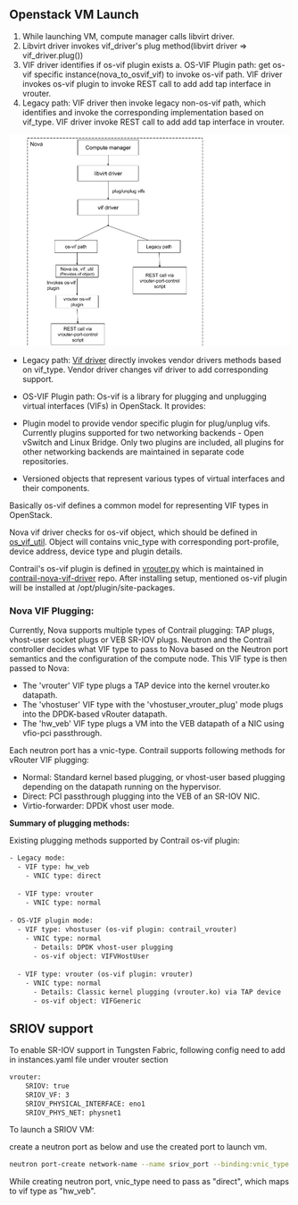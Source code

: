 
## Openstack VM Launch

1. While launching VM, compute manager calls libvirt driver.
2. Libvirt driver invokes vif_driver's plug method(libvirt driver => vif_driver.plug())
3. VIF driver identifies if os-vif plugin exists
  a. OS-VIF Plugin path: get os-vif specific instance(nova_to_osvif_vif) to invoke os-vif path. VIF driver
  invokes os-vif plugin to invoke REST call to add add tap interface in vrouter.
4. Legacy path: VIF driver then invoke legacy non-os-vif path, which identifies and invoke the
corresponding implementation based on vif_type. VIF driver invoke REST call to add add tap interface in vrouter.

![Plugging Workflow](/images/os-vif-paths.png)
- Legacy path:
[Vif driver](https://github.com/openstack/nova/blob/master/nova/virt/libvirt/vif.py) directly invokes vendor drivers methods based on vif_type. Vendor driver
changes vif driver to add corresponding support.

- OS-VIF Plugin path:
Os-vif is a library for plugging and unplugging virtual interfaces (VIFs) in OpenStack. It provides:

- Plugin model to provide vendor specific plugin for plug/unplug vifs. Currently plugins supported for two networking backends - Open vSwitch and Linux Bridge. Only two plugins are included, all plugins for other networking backends are maintained in separate code repositories.
- Versioned objects that represent various types of virtual interfaces and their components.

Basically os-vif defines a common model for representing VIF types in OpenStack.

Nova vif driver checks for os-vif object, which should be defined in [os_vif_util](nova/network/os_vif_util.py).
Object will contains vnic_type with corresponding port-profile, device address, device type and plugin details.

Contrail's os-vif plugin is defined in [vrouter.py](https://github.com/Juniper/contrail-nova-vif-driver/blob/master/vif_plug_vrouter/vrouter.py#L132) which is maintained in [contrail-nova-vif-driver](https://github.com/Juniper/contrail-nova-vif-driver) repo. After installing setup, mentioned os-vif plugin will be installed at /opt/plugin/site-packages.



### Nova VIF Plugging:
Currently, Nova supports multiple types of Contrail plugging: TAP plugs, vhost-user socket plugs or VEB SR-IOV plugs. Neutron and the Contrail controller decides what VIF type to pass to Nova based on the Neutron port semantics and the configuration of the compute node. This VIF type is then passed to Nova:

- The 'vrouter' VIF type plugs a TAP device into the kernel vrouter.ko datapath.
- The 'vhostuser' VIF type with the 'vhostuser_vrouter_plug' mode plugs into the DPDK-based vRouter datapath.
- The 'hw_veb' VIF type plugs a VM into the VEB datapath of a NIC using vfio-pci passthrough.

Each neutron port has a vnic-type. Contrail supports following methods for vRouter VIF plugging:
- Normal: Standard kernel based plugging, or vhost-user based plugging depending on the datapath running on the hypervisor.
- Direct: PCI passthrough plugging into the VEB of an SR-IOV NIC.
- Virtio-forwarder: DPDK vhost user mode.


**Summary of plugging methods:**

Existing plugging methods supported by Contrail os-vif plugin:
```
- Legacy mode:
  - VIF type: hw_veb
    - VNIC type: direct

  - VIF type: vrouter
    - VNIC type: normal

- OS-VIF plugin mode:
  - VIF type: vhostuser (os-vif plugin: contrail_vrouter)
    - VNIC type: normal
      - Details: DPDK vhost-user plugging
      - os-vif object: VIFVHostUser

  - VIF type: vrouter (os-vif plugin: vrouter)
    - VNIC type: normal
      - Details: Classic kernel plugging (vrouter.ko) via TAP device
      - os-vif object: VIFGeneric
```



## SRIOV support
To enable SR-IOV support in Tungsten Fabric, following config need to add in instances.yaml file under vrouter section
```ansible
vrouter:
	SRIOV: true
	SRIOV_VF: 3
	SRIOV_PHYSICAL_INTERFACE: eno1
	SRIOV_PHYS_NET: physnet1
```

To launch a SRIOV VM:

create a neutron port as below and use the created port to launch vm.

```bash
neutron port-create network-name --name sriov_port --binding:vnic_type direct
```
While creating neutron port, vnic_type need to pass as "direct", which maps to vif type as "hw_veb".


